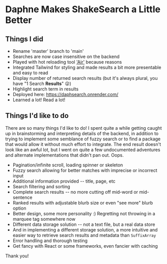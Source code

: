 # Daphne Makes ShakeSearch a Little Better

## Things I did
- Rename 'master' branch to 'main'
- Searches are now case insensitive on the backend
- Played with hot reloading tool ['Air'](https://github.com/cosmtrek/air) because reasons
- Integrated Tailwind for styling and made results a bit more presentable and easy to read
- Display number of returned search results (but it's always plural, you have "1 Search **Results**" 😜)
- Highlight search term in results
- Deployed here: https://daphsearch.onrender.com/
- Learned a lot! Read a lot!

## Things I'd like to do
There are so many things I'd like to do! I spent quite a while getting caught up in brainstorming and interpreting details of the backend, in addition to trying to implement some semblance of fuzzy search or to find a package that would allow it without much effort to integrate. The end result doesn't look like an awful lot, but I went on quite a few undocumented adventures and alternate implementations that didn't pan out. Oops. 

- Pagination/infinite scroll, loading spinner or skeleton
- Fuzzy search allowing for better matches with imprecise or incorrect input
- Additional information provided -- title, page, etc
- Search filtering and sorting
- Complete search results -- no more cutting off mid-word or mid-sentence
- Ranked results with adjustable blurb size or even "see more" blurb option
- Better design, some more personality :) Regretting not throwing in a marquee tag somewhere now
- Different data storage solution -- not a text file, but a real data store
- And in implementing a different storage solution, a more intuitive and easier way to retrieve search results and metadata than `SuffixArray`
- Error handling and thorough testing
- Get fancy with React or some frameworks, even fancier with caching

Thank you!